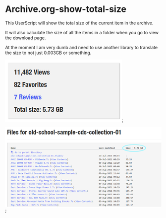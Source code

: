 # Archive.org-show-total-size

This UserScript will show the total size of the current item in the archive.

It will also calculate the size of all the items in a folder when you go to view the download page.

At the moment I am very dumb and need to use another library to translate the size to not just 0.003GB or something.

<!-- add image embeds of examples/details.png and examples/file_listing.png -->

![Information Pane](examples/details.png);

![File Listing](examples/file_listing.png);